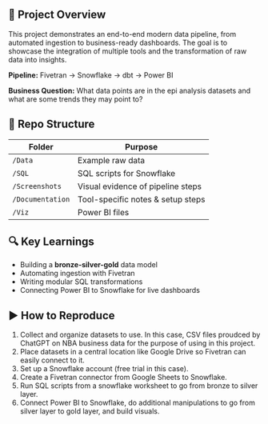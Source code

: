 

## 📌 Project Overview
This project demonstrates an end-to-end modern data pipeline, from automated ingestion to business-ready dashboards. The goal is to showcase the integration of multiple tools and the transformation of raw data into insights.

**Pipeline:** Fivetran → Snowflake → dbt → Power BI

**Business Question:** What data points are in the epi analysis datasets and what are some trends they may point to?



## 📂 Repo Structure
| Folder | Purpose |
|--------|---------|
| `/Data` | Example raw data |
| `/SQL` | SQL scripts for Snowflake |
| `/Screenshots` | Visual evidence of pipeline steps |
| `/Documentation` | Tool-specific notes & setup steps |
| `/Viz` | Power BI files |


## 🔍 Key Learnings
- Building a **bronze-silver-gold** data model
- Automating ingestion with Fivetran
- Writing modular SQL transformations
- Connecting Power BI to Snowflake for live dashboards

## ▶ How to Reproduce
1. Collect and organize datasets to use. In this case, CSV files proudced by ChatGPT on NBA business data for the purpose of using in this project.
2. Place datasets in a central location like Google Drive so Fivetran can easily connect to it.
3. Set up a Snowflake account (free trial in this case).
4. Create a Fivetran connector from Google Sheets to Snowflake.
5. Run SQL scripts from a snowflake worksheet to go from bronze to silver layer.
6. Connect Power BI to Snowflake, do additional manipulations to go from silver layer to gold layer, and build visuals.
